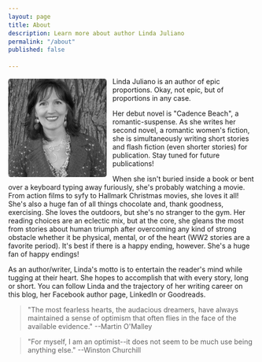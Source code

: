 ```yaml
---
layout: page
title: About
description: Learn more about author Linda Juliano
permalink: "/about"
published: false

---
```

<img src="/assets/linda.jpg" height="200" width="200" alt="Picture of Linda Juliano" style="float: left; margin: 3px 12px 3px 0px; border-radius: 5px;"> Linda Juliano is an author of epic proportions. Okay, not epic, but of proportions in any case.

Her debut novel is "Cadence Beach", a romantic-suspense. As she writes her second novel, a romantic women's fiction, she is simultaneously writing short stories and flash fiction (even shorter stories) for publication. Stay tuned for future publications!

When she isn't buried inside a book or bent over a keyboard typing away furiously, she's probably watching a movie. From action films to syfy to Hallmark Christmas movies, she loves it all! She's also a huge fan of all things chocolate and, thank goodness, exercising. She loves the outdoors, but she's no stranger to the gym. Her reading choices are an eclectic mix, but at the core, she gleans the most from stories about human triumph after overcoming any kind of strong obstacle whether it be physical, mental, or of the heart (WW2 stories are a favorite period). It's best if there is a happy ending, however. She's a huge fan of happy endings!

As an author/writer, Linda's motto is to entertain the reader's mind while tugging at their heart. She hopes to accomplish
that with every story, long or short. You can follow Linda and the trajectory of her writing career on this blog, her
Facebook author page, LinkedIn or Goodreads.

> "The most fearless hearts, the audacious dreamers, have always maintained a
> sense of optimism that often flies in the face of the available evidence." --Martin O'Malley

> "For myself, I am an optimist--it
> does not seem to be much use being anything else." --Winston Churchill